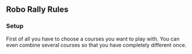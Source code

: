 ## Robo Rally Rules

### Setup

First of all you have to choose a courses you want to play with. You can even combine several courses so that you have completely different once.